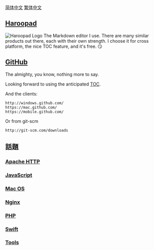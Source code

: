 [简体中文](README.zh.md) [繁体中文](README.zh-Hant.md)


## [Haroopad](http://pad.haroopress.com/user.html)

![Haroopad Logo](http://pad.haroopress.com/assets/images/logo-small.png)
The Markdown editor I use. There are many similar products out there, each with their own strength. I choose it for cross platform, the nice TOC feature, and it's free. :smirk:


## [GitHub](http://github.com/)

The almighty, you know, nothing more to say.

Looking forward to using the anticipated [TOC](https://github.com/isaacs/github/issues/215).

And the clients:

```text
http://windows.github.com/
https://mac.github.com/
https://mobile.github.com/
```

Or from git-scm

```text
http://git-scm.com/downloads
```


## 話題

### [Apache HTTP](apache.zh-Hant.md)

### [JavaScript](js.zh-Hant.md)

### [Mac OS](macos.zh-Hant.md)

### [Nginx](nginx.zh-Hant.md)

### [PHP](php.zh-Hant.md)

### [Swift](swift.zh-Hant.md)

### [Tools](tools.zh-Hant.md)

